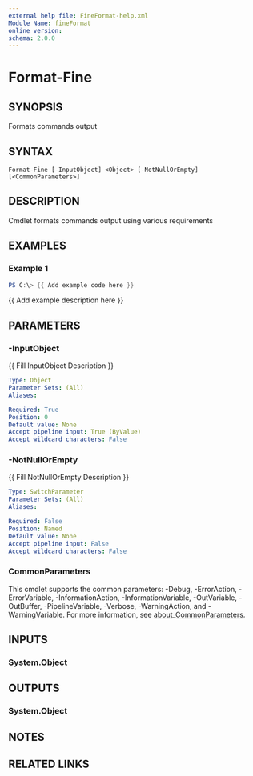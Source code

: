 ```yaml
---
external help file: FineFormat-help.xml
Module Name: fineFormat
online version:
schema: 2.0.0
---
```


# Format-Fine

## SYNOPSIS
Formats commands output

## SYNTAX

```
Format-Fine [-InputObject] <Object> [-NotNullOrEmpty] [<CommonParameters>]
```

## DESCRIPTION
Cmdlet formats commands output using various requirements

## EXAMPLES

### Example 1
```powershell
PS C:\> {{ Add example code here }}
```

{{ Add example description here }}

## PARAMETERS

### -InputObject
{{ Fill InputObject Description }}

```yaml
Type: Object
Parameter Sets: (All)
Aliases:

Required: True
Position: 0
Default value: None
Accept pipeline input: True (ByValue)
Accept wildcard characters: False
```

### -NotNullOrEmpty
{{ Fill NotNullOrEmpty Description }}

```yaml
Type: SwitchParameter
Parameter Sets: (All)
Aliases:

Required: False
Position: Named
Default value: None
Accept pipeline input: False
Accept wildcard characters: False
```

### CommonParameters
This cmdlet supports the common parameters: -Debug, -ErrorAction, -ErrorVariable, -InformationAction, -InformationVariable, -OutVariable, -OutBuffer, -PipelineVariable, -Verbose, -WarningAction, and -WarningVariable. For more information, see [about_CommonParameters](http://go.microsoft.com/fwlink/?LinkID=113216).

## INPUTS

### System.Object

## OUTPUTS

### System.Object
## NOTES

## RELATED LINKS
